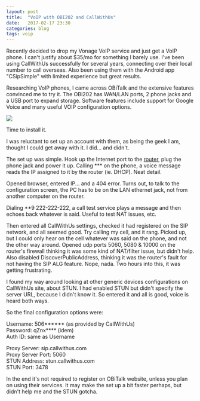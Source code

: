 ```yaml
---
layout: post
title:  "VoIP with OBI202 and CallWithUs"
date:   2017-02-17 23:30
categories: blog
tags: voip
---
```

Recently decided to drop my Vonage VoIP service and just get a VoIP phone. I can't justify about $35/mo for something I barely use. I've been using CallWithUs successfully for several years, connecting over their local number to call overseas. Also been using them with the Android app "CSipSimple" with limited experience but great results.

Researching VoIP phones, I came across OBiTalk and the extensive features convinced me to try it. The OBi202 has WAN/LAN ports, 2 phone jacks and a USB port to expand storage. Software features include support for Google Voice and many useful VOIP configuration options.

<a target="_blank"  href="https://www.amazon.com/gp/product/B007D930YO/ref=as_li_tl?ie=UTF8&camp=1789&creative=9325&creativeASIN=B007D930YO&linkCode=as2&tag=patocarr-20&linkId=00599e7c8d765d81eb8b463d1a8c6993"><img border="0" src="//ws-na.amazon-adsystem.com/widgets/q?_encoding=UTF8&MarketPlace=US&ASIN=B007D930YO&ServiceVersion=20070822&ID=AsinImage&WS=1&Format=_SL250_&tag=patocarr-20" ></a><img src="//ir-na.amazon-adsystem.com/e/ir?t=patocarr-20&l=am2&o=1&a=B007D930YO" width="1" height="1" border="0" alt="" style="border:none !important; margin:0px !important;" />

Time to install it.

I was reluctant to set up an account with them, as being the geek I am, thought I could get away with it. I did... and didn't.

The set up was simple. Hook up the Internet port to the <a href="https://amzn.to/2PfzeSm">router</a>, plug the phone jack and power it up. Calling \*\*\* on the phone, a voice message reads the IP assigned to it by the router (ie. DHCP). Neat detail.

Opened browser, entered IP... and a 404 error. Turns out, to talk to the configuration screen, the PC has to be on the LAN ethernet jack, not from another computer on the router.

Dialing \*\*9 222-222-222, a call test service plays a message and then echoes back whatever is said. Useful to test NAT issues, etc.

Then entered all CallWithUs settings, checked it had registered on the SIP network, and all seemed good. Try calling my cell, and it rang. Picked up, but I could only hear on the cell whatever was said on the phone, and not the other way around. Opened udp ports 5060, 5080 & 10000 on the router's firewall thinking it was some kind of NAT/filter issue, but didn't help. Also disabled DiscoverPublicAddress, thinking it was the router's fault for not having the SIP ALG feature. Nope, nada. Two hours into this, it was getting frustrating.

I found my way around looking at other generic devices configurations on CallWithUs site, about STUN. I had enabled STUN but didn't specify the server URL, because I didn't know it. So entered it and all is good, voice is heard both ways.

So the final configuration options were:

Username: 506\*\*\*\*\*\* (as provided by CallWithUs)<br>
Password: qZnx\*\*\*\* (idem)<br>
Auth ID: same as Username<br>

Proxy Server: sip.callwithus.com<br>
Proxy Server Port: 5060<br>
STUN Address: stun.callwithus.com<br>
STUN Port: 3478<br>

In the end it's not required to register on OBiTalk website, unless you plan on using their services. It may make the set up a bit faster perhaps, but didn't help me and the STUN gotcha.

